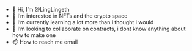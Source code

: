 - 👋 Hi, I’m @LingLingeth
- 👀 I’m interested in NFTs and the crypto space
- 🌱 I’m currently learning a lot more than i thought i would
- 💞️ I’m looking to collaborate on contracts, i dont know anything about how to make one 
- 📫 How to reach me email

<!---
LingLingeth/LingLingeth is a ✨ special ✨ repository because its `README.md` (this file) appears on your GitHub profile.
You can click the Preview link to take a look at your changes.
--->
